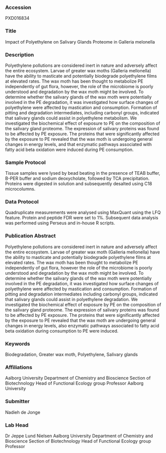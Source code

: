 ### Accession
PXD016834

### Title
Impact of Polyethylene on Salivary Glands Proteome in Galleria melonella

### Description
Polyethylene pollutions are considered inert in nature and adversely affect the entire ecosystem. Larvae of greater wax moths (Galleria mellonella) have the ability to masticate and potentially biodegrade polyethylene films at elevated rates. The wax moth has been thought to metabolize PE independently of gut flora, however, the role of the microbiome is poorly understood and degradation by the wax moth might be involved. To determine whether the salivary glands of the wax moth were potentially involved in the PE degradation, it was investigated how surface changes of polyethylene were affected by mastication and consumption. Formation of pitting and degradation intermediates, including carbonyl groups, indicated that salivary glands could assist in polyethylene metabolism. We investigated the biochemical effect of exposure to PE on the composition of the salivary gland proteome. The expression of salivary proteins was found to be affected by PE exposure. The proteins that were significantly affected by the exposure to PE revealed that the wax moth is undergoing general changes in energy levels, and that enzymatic pathways associated with fatty acid beta oxidation were induced during PE consumption.

### Sample Protocol
Tissue samples were lysed by bead beating in the presence of TEAB buffer, B-PER buffer and sodium deoxycholate, followed by TCA precipitation. Proteins were digested in solution and subsequently desalted using C18 microcolumns.

### Data Protocol
Quadruplicate measurements were analysed using MaxQuant using the LFQ feature. Protein and peptide FDR were set to 1%. Subsequent data analysis was performed using Perseus and in-house R scripts.

### Publication Abstract
Polyethylene pollutions are considered inert in nature and adversely affect the entire ecosystem. Larvae of greater wax moth (Galleria mellonella) have the ability to masticate and potentially biodegrade polyethylene films at elevated rates. The wax moth has been thought to metabolize PE independently of gut flora, however the role of the microbiome is poorly understood and degradation by the wax moth might be involved. To determine whether the salivary glands of the wax moth were potentially involved in the PE degradation, it was investigated how surface changes of polyethylene were affected by mastication and consumption. Formation of pitting and degradation intermediates including carbonyl groups, indicated that salivary glands could assist in polyethylene degradation. We investigated the biochemical effect of exposure by PE on the composition of the salivary gland proteome. The expression of salivary proteins was found to be affected by PE exposure. The proteins that were significantly affected by the exposure to PE revealed that the wax moth are undergoing general changes in energy levels, also enzymatic pathways associated to fatty acid beta oxidation during consumption to PE were induced.

### Keywords
Biodegradation, Greater wax moth, Polyethylene, Salivary glands

### Affiliations
Aalborg University Department of Chemistry and Bioscience Section of Biotechnology Head of Functional Ecology group Professor
Aalborg University

### Submitter
Nadieh de Jonge

### Lab Head
Dr Jeppe Lund Nielsen
Aalborg University Department of Chemistry and Bioscience Section of Biotechnology Head of Functional Ecology group Professor


